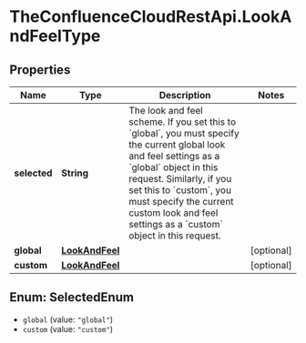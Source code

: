 # TheConfluenceCloudRestApi.LookAndFeelType

## Properties
Name | Type | Description | Notes
------------ | ------------- | ------------- | -------------
**selected** | **String** | The look and feel scheme. If you set this to &#x60;global&#x60;, you must specify the current global look and feel settings as a &#x60;global&#x60; object in this request. Similarly, if you set this to &#x60;custom&#x60;, you must specify the current custom look and feel settings as a &#x60;custom&#x60; object in this request. | 
**global** | [**LookAndFeel**](LookAndFeel.md) |  | [optional] 
**custom** | [**LookAndFeel**](LookAndFeel.md) |  | [optional] 

<a name="SelectedEnum"></a>
## Enum: SelectedEnum

* `global` (value: `"global"`)
* `custom` (value: `"custom"`)

